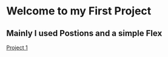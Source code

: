 # Welcome to my First Project 

## Mainly I used Postions and a simple Flex 

[Project 1](https://62e7921eab662b0c72cc1748--voluble-lollipop-e5b151.netlify.app/)